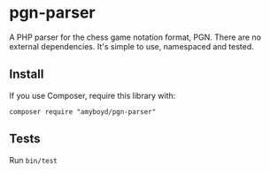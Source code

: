 pgn-parser
==========

A PHP parser for the chess game notation format, PGN. There are no external dependencies. It's simple to use, namespaced and tested.

Install
-------

If you use Composer, require this library with:

	composer require "amyboyd/pgn-parser"

Tests
-----

Run `bin/test`
